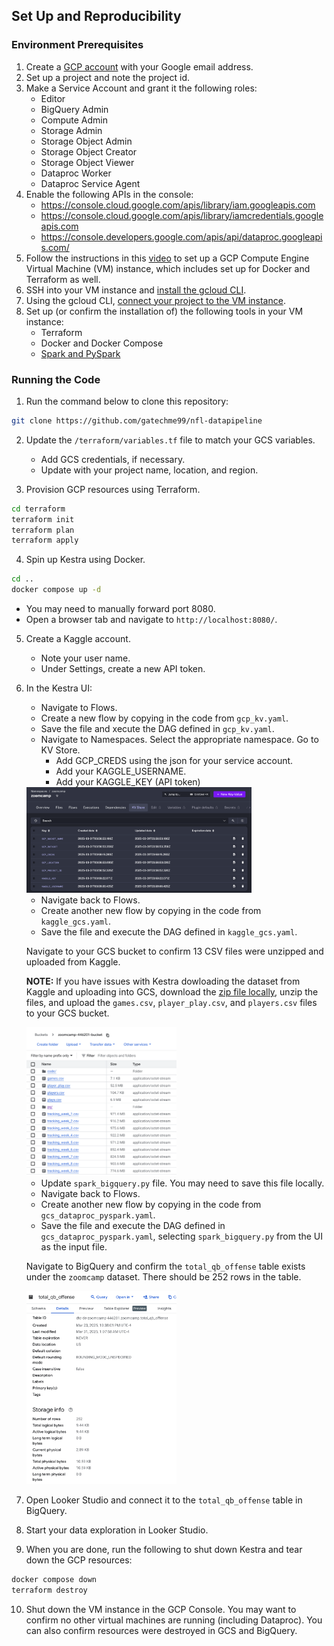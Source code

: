 ## Set Up and Reproducibility

### Environment Prerequisites

1. Create a [GCP account](https://github.com/DataTalksClub/data-engineering-zoomcamp/blob/main/01-docker-terraform/1_terraform_gcp/2_gcp_overview.md) with your Google email address.
2. Set up a project and note the project id.
3. Make a Service Account and grant it the following roles:
    - Editor
    - BigQuery Admin
    - Compute Admin
    - Storage Admin
    - Storage Object Admin
    - Storage Object Creator
    - Storage Object Viewer
    - Dataproc Worker
    - Dataproc Service Agent
4. Enable the following APIs in the console:
    - https://console.cloud.google.com/apis/library/iam.googleapis.com
    - https://console.cloud.google.com/apis/library/iamcredentials.googleapis.com
    - https://console.developers.google.com/apis/api/dataproc.googleapis.com/
5. Follow the instructions in this [video](https://www.youtube.com/watch?v=ae-CV2KfoN0&list=PL3MmuxUbc_hJed7dXYoJw8DoCuVHhGEQb) to set up a GCP Compute Engine Virtual Machine (VM) instance, which includes set up for Docker and Terraform as well.
6. SSH into your VM instance and [install the gcloud CLI](https://cloud.google.com/sdk/docs/install).
7. Using the gcloud CLI, [connect your project to the VM instance](https://cloud.google.com/compute/docs/connect/standard-ssh#gcloud).
8. Set up (or confirm the installation of) the following tools in your VM instance:
    - Terraform
    - Docker and Docker Compose
    - [Spark and PySpark](https://github.com/DataTalksClub/data-engineering-zoomcamp/blob/main/05-batch/setup/linux.md)


### Running the Code

1. Run the command below to clone this repository:
```bash
git clone https://github.com/gatechme99/nfl-datapipeline
```

2. Update the `/terraform/variables.tf` file to match your GCS variables.
    - Add GCS credentials, if necessary.
    - Update with your project name, location, and region.

3. Provision GCP resources using Terraform.
```bash
cd terraform
terraform init
terraform plan
terraform apply
```

4. Spin up Kestra using Docker.
```bash
cd ..
docker compose up -d
```

- You may need to manually forward port 8080.
- Open a browser tab and navigate to `http://localhost:8080/`.

5. Create a Kaggle account.
    - Note your user name.
    - Under Settings, create a new API token.

6. In the Kestra UI:

    - Navigate to Flows.
    - Create a new flow by copying in the code from `gcp_kv.yaml`.
    - Save the file and xecute the DAG defined in `gcp_kv.yaml`.
    - Navigate to Namespaces. Select the appropriate namespace. Go to KV Store.
        - Add GCP_CREDS using the json for your service account.
        - Add your KAGGLE_USERNAME.
        - Add your KAGGLE_KEY (API token)
    
    <img src="/images/kestra_kv.png" alt="kestra_kv_store" width="75%">

    - Navigate back to Flows.
    - Create another new flow by copying in the code from `kaggle_gcs.yaml`.
    - Save the file and execute the DAG defined in `kaggle_gcs.yaml`.

    Navigate to your GCS bucket to confirm 13 CSV files were unzipped and uploaded from Kaggle.

    **NOTE:** If you have issues with Kestra dowloading the dataset from Kaggle and uploading into GCS, download the [zip file locally](https://www.kaggle.com/competitions/nfl-big-data-bowl-2025/data), unzip the files, and upload the `games.csv`, `player_play.csv`, and `players.csv` files to your GCS bucket.

    <img src="/images/gcs_bucket.png" alt="gcs_bucket" width="50%">

    - Update `spark_bigquery.py` file. You may need to save this file locally.
    - Navigate back to Flows.
    - Create another new flow by copying in the code from `gcs_dataproc_pyspark.yaml`.
    - Save the file and execute the DAG defined in `gcs_dataproc_pyspark.yaml`, selecting `spark_bigquery.py` from the UI as the input file.

    Navigate to BigQuery and confirm the `total_qb_offense` table exists under the `zoomcamp` dataset. There should be 252 rows in the table.

    <img src="/images/bq_table.png" alt="final_table" width="50%">

7. Open Looker Studio and connect it to the `total_qb_offense` table in BigQuery.

8. Start your data exploration in Looker Studio.

9. When you are done, run the following to shut down Kestra and tear down the GCP resources:

```bash
docker compose down
terraform destroy
```

10. Shut down the VM instance in the GCP Console. You may want to confirm no other virtual machines are running (including Dataproc). You can also confirm resources were destroyed in GCS and BigQuery.